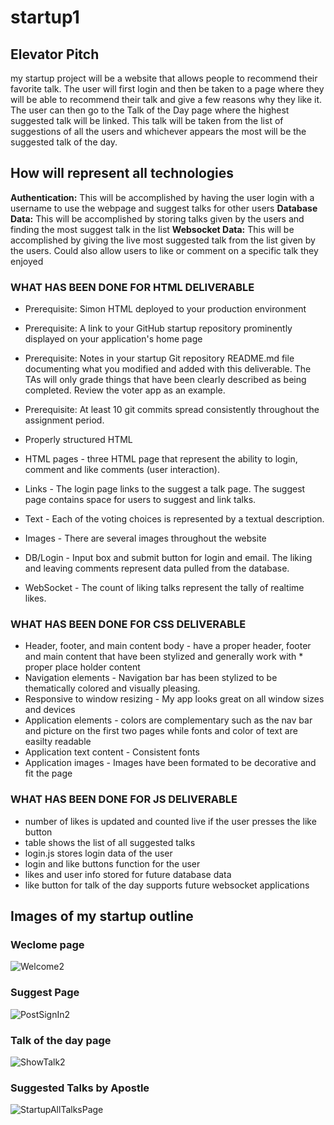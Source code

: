 # startup1

## Elevator Pitch 
my startup project will be a website that allows people to recommend their favorite talk. The user will first login and then be taken to a page where they will be able to recommend their talk and give a few reasons why they like it. The user can then go to the Talk of the Day page where the highest suggested talk will be linked. This talk will be taken from the list of suggestions of all the users and whichever appears the most will be the suggested talk of the day.


## How will represent all technologies 
**Authentication:** This will be accomplished by having the user login with a username to use the webpage and suggest talks for other users
**Database Data:** This will be accomplished by storing talks given by the users and finding the most suggest talk in the list
**Websocket Data:** This will be accomplished by giving the live most suggested talk from the list given by the users. Could also allow users to like or comment on a specific talk they enjoyed


### WHAT HAS BEEN DONE FOR HTML DELIVERABLE 
* Prerequisite: Simon HTML deployed to your production environment
* Prerequisite: A link to your GitHub startup repository prominently displayed on your application's home page
* Prerequisite: Notes in your startup Git repository README.md file documenting what you modified and added with this deliverable. The TAs will only grade things that have been clearly described as being completed. Review the voter app as an example.
* Prerequisite: At least 10 git commits spread consistently throughout the assignment period.
* Properly structured HTML

* HTML pages - three HTML page that represent the ability to login, comment and like comments (user interaction).
* Links - The login page links to the suggest a talk page. The suggest page contains space for users to suggest and link talks.
* Text - Each of the voting choices is represented by a textual description.
* Images - There are several images throughout the website 
* DB/Login - Input box and submit button for login and email. The liking and leaving comments represent data pulled from the database.
* WebSocket - The count of liking talks represent the tally of realtime likes.


### WHAT HAS BEEN DONE FOR CSS DELIVERABLE 
* Header, footer, and main content body - have a proper header, footer and main content that have been stylized and generally work with * proper place holder content 
* Navigation elements - Navigation bar has been stylized to be thematically colored and visually pleasing.
* Responsive to window resizing - My app looks great on all window sizes and devices
* Application elements - colors are complementary such as the nav bar and picture on the first two pages while fonts and color of text are easilty readable 
* Application text content - Consistent fonts
* Application images - Images have been formated to be decorative and fit the page

### WHAT HAS BEEN DONE FOR JS DELIVERABLE
* number of likes is updated and counted live if the user presses the like button
* table shows the list of all suggested talks
* login.js stores login data of the user
* login and like buttons function for the user 
* likes and user info stored for future database data
* like button for talk of the day supports future websocket applications


## Images of my startup outline

### Weclome page
![Welcome2](https://github.com/tannerbr/startup1/assets/131897609/cf223dae-0cf1-4ead-a652-9bafe8885269)


### Suggest Page
![PostSignIn2](https://github.com/tannerbr/startup1/assets/131897609/fc88c7cb-9eb6-49af-bf60-96fff4039fab)


### Talk of the day page
![ShowTalk2](https://github.com/tannerbr/startup1/assets/131897609/71a593dc-1548-4b65-813d-1ce4d89126b5)


### Suggested Talks by Apostle
![StartupAllTalksPage](https://github.com/tannerbr/startup1/assets/131897609/35c0c31f-cfa5-4575-820e-d661bf9c2b78)



